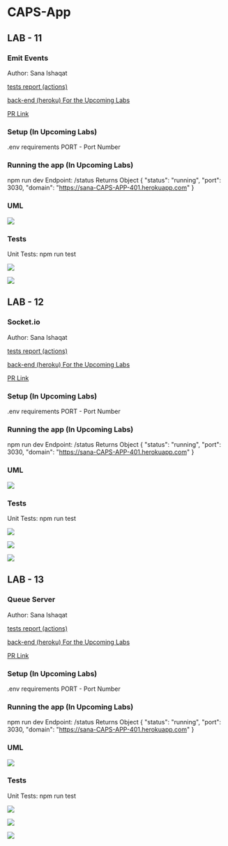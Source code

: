 # CAPS-App

## LAB - 11
### Emit Events  
Author: Sana Ishaqat

[tests report (actions)](https://github.com/SanaIshaqat/CAPS-App/actions)

[back-end (heroku) For the Upcoming Labs](https://sana-CAPS-APP-401.herokuapp.com)

[PR Link](https://github.com/SanaIshaqat/CAPS-App/pull/1)

### Setup (In Upcoming Labs)
.env requirements
PORT - Port Number


### Running the app (In Upcoming Labs)
npm run dev
Endpoint: /status
Returns Object
{
  "status": "running",
  "port": 3030,
  "domain": "https://sana-CAPS-APP-401.herokuapp.com"
}
### UML
![](UML11.jpg)
### Tests
Unit Tests: npm run test

![](Lab11Console.logObj.PNG)

![](Lab11AllPassed.PNG)


## LAB - 12
### Socket.io
Author: Sana Ishaqat

[tests report (actions)](https://github.com/SanaIshaqat/CAPS-App/actions)

[back-end (heroku) For the Upcoming Labs](https://sana-CAPS-APP-401.herokuapp.com)

[PR Link](https://github.com/SanaIshaqat/CAPS-App/pull/3)

### Setup (In Upcoming Labs)
.env requirements
PORT - Port Number


### Running the app (In Upcoming Labs)
npm run dev
Endpoint: /status
Returns Object
{
  "status": "running",
  "port": 3030,
  "domain": "https://sana-CAPS-APP-401.herokuapp.com"
}
### UML

![](UML12.jpg)

### Tests
Unit Tests: npm run test

![](Lab12Caps.PNG)

![](Lab12DriverVendor.PNG)

![](Lab12AllPassed.PNG)

## LAB - 13
### Queue Server 
Author: Sana Ishaqat

[tests report (actions)](https://github.com/SanaIshaqat/CAPS-App/actions)

[back-end (heroku) For the Upcoming Labs](https://sana-CAPS-APP-401.herokuapp.com)

[PR Link](https://github.com/SanaIshaqat/CAPS-App/pull/5)

### Setup (In Upcoming Labs)
.env requirements
PORT - Port Number


### Running the app (In Upcoming Labs)
npm run dev
Endpoint: /status
Returns Object
{
  "status": "running",
  "port": 3030,
  "domain": "https://sana-CAPS-APP-401.herokuapp.com"
}
### UML

![](UML13.jpg)

### Tests
Unit Tests: npm run test

![](lab13queue.PNG)

![](lab13driver.PNG)

![](lab13allpassed.PNG)
